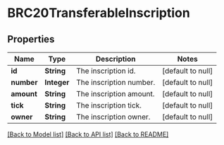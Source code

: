 # BRC20TransferableInscription
## Properties

| Name | Type | Description | Notes |
|------------ | ------------- | ------------- | -------------|
| **id** | **String** | The inscription id. | [default to null] |
| **number** | **Integer** | The inscription number. | [default to null] |
| **amount** | **String** | The inscription amount. | [default to null] |
| **tick** | **String** | The inscription tick. | [default to null] |
| **owner** | **String** | The inscription owner. | [default to null] |

[[Back to Model list]](../README.md#documentation-for-models) [[Back to API list]](../README.md#documentation-for-api-endpoints) [[Back to README]](../README.md)

